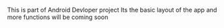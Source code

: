 This is part of Android Devloper project 
Its the basic layout of the app and more functions will be coming soon  
